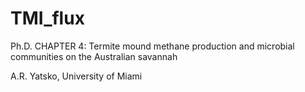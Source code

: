 # TMI_flux
Ph.D. CHAPTER 4: Termite mound methane production and microbial communities on the Australian savannah

A.R. Yatsko, University of Miami
